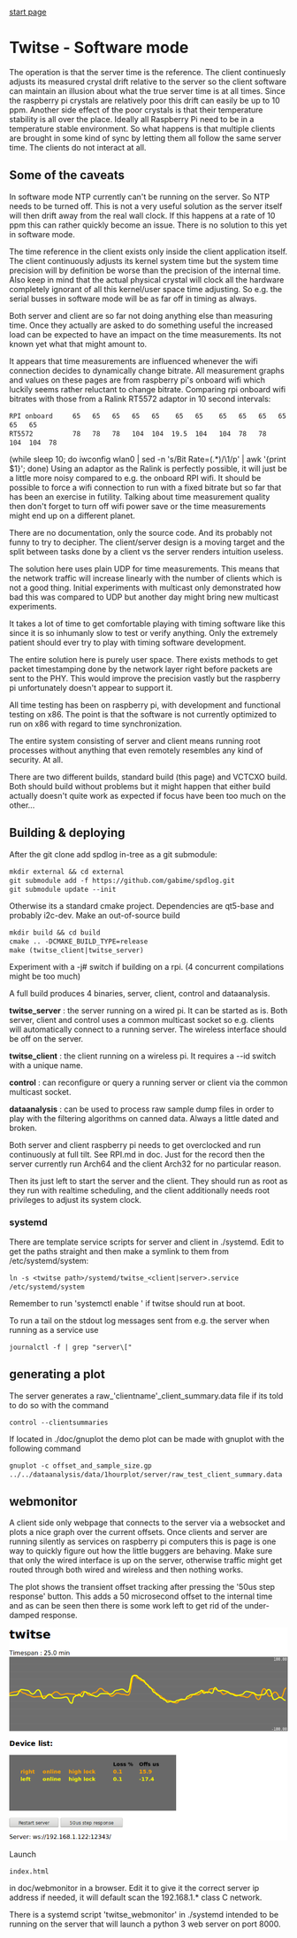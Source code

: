 [start page](../README.md)

# Twitse - Software mode

The operation is that the server time is the reference. The client continuesly adjusts its measured crystal drift relative to the server so the client software can maintain an illusion about what the true server time is at all times. Since the raspberry pi crystals are relatively poor this drift can easily be up to 10 ppm. Another side effect of the poor crystals is that their temperature stability is all over the place. Ideally all Raspberry Pi need to be in a temperature stable environment. So what happens is that multiple clients are brought in some kind of sync by letting them all follow the same server time. The clients do not interact at all.


## Some of the caveats
In software mode NTP currently can't be running on the server. So NTP needs to be turned off. This is not a very useful solution as the server itself will then drift away from the real wall clock. If this happens at a rate of 10 ppm this can rather quickly become an issue. There is no solution to this yet in software mode.

The time reference in the client exists only inside the client application itself. The client continuously adjusts its kernel system time but the system time precision will by definition be worse than the precision of the internal time. Also keep in mind that the actual physical crystal will clock all the hardware completely ignorant of all this kernel/user space time adjusting. So e.g. the serial busses in software mode will be as far off in timing as always. 

Both server and client are so far not doing anything else than measuring time. Once they actually are asked to do something useful the increased load can be expected to have an impact on the time measurements. Its not known yet what that might amount to.

It appears that time measurements are influenced whenever the wifi connection decides to dynamically change bitrate. All measurement graphs and values on these pages are from raspberry pi's onboard wifi which luckily seems rather reluctant to change bitrate. Comparing rpi onboard wifi bitrates with those from a Ralink RT5572 adaptor in 10 second intervals:

    RPI onboard     65   65   65   65   65    65   65    65   65   65   65   65   65
    RT5572          78   78   78   104  104  19.5  104   104  78   78   104  104  78

(while sleep 10; do iwconfig wlan0 | sed -n 's/Bit Rate=\(.*\)/\1/p' | awk '{print $1}'; done)
Using an adaptor as the Ralink is perfectly possible, it will just be a little more noisy compared to e.g. the onboard RPI wifi. It should be possible to force a wifi connection to run with a fixed bitrate but so far that has been an exercise in futility. Talking about time measurement quality then don't forget to turn off wifi power save or the time measurements might end up on a different planet.

There are no documentation, only the source code. And its probably not funny to try to decipher. The client/server design is a moving target and the split between tasks done by a client vs the server renders intuition useless.

The solution here uses plain UDP for time measurements. This means that the network traffic will increase linearly with the number of clients which is not a good thing. Initial experiments with multicast only demonstrated how bad this was compared to UDP but another day might bring new multicast experiments.

It takes a lot of time to get comfortable playing with timing software like this since it is so inhumanly slow to test or verify anything. Only the extremely patient should ever try to play with timing software development.

The entire solution here is purely user space. There exists methods to get packet timestamping done by the network layer right before packets are sent to the PHY. This would improve the precision vastly but the raspberry pi unfortunately doesn't appear to support it.

All time testing has been on raspberry pi, with development and functional testing on x86. The point is that the software is not currently optimized to run on x86 with regard to time synchronization.

The entire system consisting of server and client means running root processes without anything that even remotely resembles any kind of security. At all.

There are two different builds, standard build (this page) and VCTCXO build. Both should build without problems but it might happen that either build actually doesn't quite work as expected if focus have been too much on the other...

## Building & deploying

After the git clone add spdlog in-tree as a git submodule:

    mkdir external && cd external
    git submodule add -f https://github.com/gabime/spdlog.git
    git submodule update --init
    

Otherwise its a standard cmake project. Dependencies are qt5-base and  probably i2c-dev. Make an out-of-source build

    mkdir build && cd build
    cmake .. -DCMAKE_BUILD_TYPE=release
    make (twitse_client|twitse_server)
    
Experiment with a -j# switch if building on a rpi. (4 concurrent compilations might be too much)

A full build produces 4 binaries, server, client, control and dataanalysis.

**twitse_server** : the server running on a wired pi. It can be started as is. Both server, client and control uses a common multicast socket so e.g. clients will automatically connect to a running server. The wireless interface should be off on the server.

**twitse_client** : the client running on a wireless pi. It requires a --id switch with a unique name.

**control** : can reconfigure or query a running server or client via the common multicast socket.

**dataanalysis** : can be used to process raw sample dump files in order to play with the filtering algorithms on canned data. Always a little dated and broken.

Both server and client raspberry pi needs to get overclocked and run continuously at full tilt. See RPI.md in doc. Just for the record then the server currently run Arch64 and the client Arch32 for no particular reason.

Then its just left to start the server and the client. They should run as root as they run with realtime scheduling, and the client additionally needs root privileges to adjust its system clock.

### systemd 

There are template service scripts for server and client in ./systemd. Edit to get the paths straight and then make a symlink to them from /etc/systemd/system:

    ln -s <twitse path>/systemd/twitse_<client|server>.service /etc/systemd/system
    
Remember to run 'systemctl enable <service>' if twitse should run at boot.

To run a tail on the stdout log messages sent from e.g. the server when running as a service use 

    journalctl -f | grep "server\["


## generating a plot

The server generates a raw_'clientname'_client_summary.data file if its told to do so with the command

    control --clientsummaries
If located in ./doc/gnuplot the demo plot can be made with gnuplot with the following command

    gnuplot -c offset_and_sample_size.gp ../../dataanalysis/data/1hourplot/server/raw_test_client_summary.data

## webmonitor

A client side only webpage that connects to the server via a websocket and plots a nice graph over the current offsets. Once clients and server are running silently as services on raspberry pi computers this is page is one way to quickly figure out how the little buggers are behaving. Make sure that only the wired interface is up on the server, otherwise traffic might get routed through both wired and wireless and then nothing works.

The plot shows the transient offset tracking after pressing the '50us step response' button. This adds a 50 microsecond offset to the internal time and as can be seen then there is some work left to get rid of the under-damped response.

<p align="center"><img src="images/webmonitor.png"></p>

Launch

    index.html
    
in doc/webmonitor in a browser. Edit it to give it the correct server ip address if needed, it will default scan the 192.168.1.* class C network.

There is a systemd script 'twitse_webmonitor' in ./systemd intended to be running on the server that will launch a python 3 web server on port 8000.



